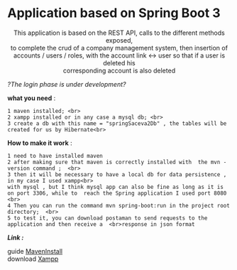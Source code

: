 
# Application based on Spring Boot 3

<center>This application is based on the REST API, calls to the different methods exposed, <br>
to complete the crud of a company management system, then insertion of  <br>
accounts / users / roles, with the account link <-> user so that if a user is deleted his <br>corresponding account is also deleted <br></center>

*?The login phase is under development?* 

**what you need** : 

    1 maven installed; <br>
    2 xampp installed or in any case a mysql db; <br>
    3 create a db with this name = "springSaceva2Db" , the tables will be created for us by Hibernate<br>

**How to make it work** :

    1 need to have installed maven   
    2 after making sure that maven is correctly installed with  the mvn - version command ;  <br>
    3 then it will be necessary to have a local db for data persistence , in my case I used xampp<br>
    with mysql , but I think mysql app can also be fine as long as it is on port 3306, while to  reach the Spring application I used port 8080 <br>
    4 Then you can run the command mvn spring-boot:run in the project root directory;  <br>
    5 to test it, you can download postaman to send requests to the application and then receive a  <br>response in json format 

***Link :***

guide [MavenInstall](https://mkyong.commavenhow-to-install-maven-in-windows/ "guide maven install") <br>
download [Xampp](https://www.apachefriends.org/it/index.html "Download Xampp")
